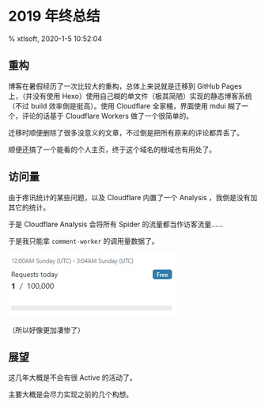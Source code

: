 # 2019 年终总结

% xtlsoft, 2020-1-5 10:52:04

## 重构

博客在暑假经历了一次比较大的重构，总体上来说就是迁移到 GitHub Pages 上，（并没有使用 Hexo）使用自己糊的单文件（极其简陋）实现的静态博客系统（不过 build 效率倒是挺高）。使用 Cloudflare 全家桶，界面使用 mdui 糊了一个，评论的话基于 Cloudflare Workers 做了一个很简单的。

迁移时顺便删除了很多没意义的文章，不过倒是把所有原来的评论都弄丢了。

顺便还搞了一个能看的个人主页，终于这个域名的根域也有用处了。

## 访问量

由于疼讯统计的某些问题，以及 Cloudflare 内置了一个 Analysis ，我倒是没有加其它的统计。

于是 Cloudflare Analysis 会将所有 Spider 的流量都当作访客流量……

于是我只能拿 `comment-worker` 的调用量数据了。

![comment-worker](/usr/uploads/2020/01/1.jpg)

（所以好像更加凄惨了）

## 展望

这几年大概是不会有很 Active 的活动了。

主要大概是会尽力实现之前的几个构想。
